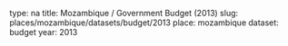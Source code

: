 type: na
title: Mozambique / Government Budget (2013)
slug: places/mozambique/datasets/budget/2013
place: mozambique
dataset: budget
year: 2013
